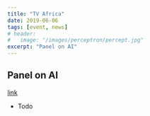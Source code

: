 ```yaml
---
title: "TV Africa"
date: 2019-06-06
tags: [event, news]
# header:
#   image: "/images/perceptron/percept.jpg"
excerpt: "Panel on AI"
---
```


## Panel on AI 

[link](https://link-to-)

- Todo


